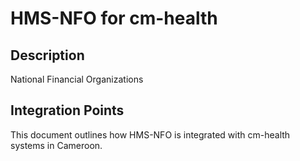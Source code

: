# HMS-NFO for cm-health

## Description

National Financial Organizations

## Integration Points

This document outlines how HMS-NFO is integrated with cm-health systems in Cameroon.
